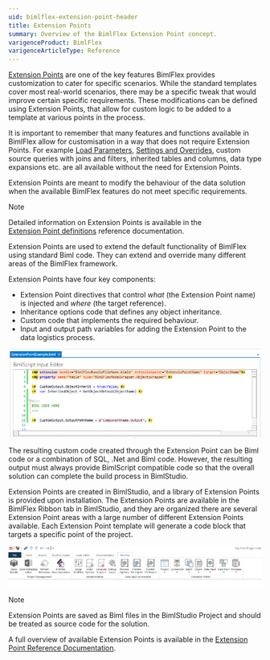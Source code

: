 ```yaml
---
uid: bimlflex-extension-point-header
title: Extension Points
summary: Overview of the BimlFlex Extension Point concept.
varigenceProduct: BimlFlex
varigenceArticleType: Reference
---
```

[Extension Points](xref:bimlflex-concepts-extension-points) are one of the key features BimlFlex provides customization to cater for specific scenarios. While the standard templates cover most real-world scenarios, there may be a specific tweak that would improve certain specific requirements. These modifications can be defined using Extension Points, that allow for custom logic to be added to a template at various points in the process.

It is important to remember that many features and functions available in BimlFlex allow for customisation in a way that does not require Extension Points. For example [Load Parameters](xref:bimlflex-concepts-metadata-parameters), [Settings and Overrides](xref:bimlflex-app-reference-documentation-settings-index), custom source queries with joins and filters, inherited tables and columns, data type expansions etc. are all available without the need for Extension Points.

Extension Points are meant to modify the behaviour of the data solution when the available BimlFlex features do not meet specific requirements.

> [!NOTE]
> Detailed information on Extension Points is available in the [Extension Point definitions](xref:bimlflex-app-reference-documentation-extensionpoints-index) reference documentation.

Extension Points are used to extend the default functionality of BimlFlex using standard Biml code. They can extend and override many different areas of the BimlFlex framework.

Extension Points have four key components:

* Extension Point directives that control _what_ (the Extension Point name) is injected and _where_ (the target reference).
* Inheritance options code that defines any object inheritance.
* Custom code that implements the required behaviour.
* Input and output path variables for adding the Extension Point to the data logistics process.

![Extension Points Sample Code](images/bimlflex-ss-v5-extension-points-sample-code.png "Extension Points Sample Code")

The resulting custom code created through the Extension Point can be Biml code or a combination of SQL, .Net and Biml code. However, the resulting output must always provide BimlScript compatible code so that the overall solution can complete the build process in BimlStudio.

Extension Points are created in BimlStudio, and a library of Extension Points is provided upon installation. The Extension Points are available in the BimlFlex Ribbon tab in BimlStudio, and they are organized there are several Extension Point areas with a large number of different Extension Points available. Each Extension Point template will generate a code block that targets a specific point of the project.

![BimlFlex Ribbon Tab](images/bimlflex-ss-v5-bimlflex-ui-tab.png "BimlFlex Ribbon Tab")

> [!NOTE]
> Extension Points are saved as Biml files in the BimlStudio Project and should be treated as source code for the solution.

A full overview of available Extension Points is available in the [Extension Point Reference Documentation](xref:bimlflex-app-reference-documentation-extensionpoints-index).
